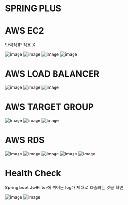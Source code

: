# SPRING PLUS

# AWS EC2

탄력적 IP 적용 X

![image](https://github.com/user-attachments/assets/07dfed89-85f0-4d13-ab46-aec17f771f53)
![image](https://github.com/user-attachments/assets/8642fa5f-54db-4ad9-9d0b-604bf2ebee0d)
![image](https://github.com/user-attachments/assets/3a9fd70f-8837-4221-950a-8be575512ad6)
![image](https://github.com/user-attachments/assets/d1558c54-2212-4f3c-904e-ed9295584faf)

# AWS LOAD BALANCER

![image](https://github.com/user-attachments/assets/b6342ba7-9b3a-4120-a3c2-7c95028e284a)
![image](https://github.com/user-attachments/assets/9a8d181c-6350-408e-b4dc-a5338c56332e)
![image](https://github.com/user-attachments/assets/459347ae-8709-4b32-81a4-a28e60d83e5b)

# AWS TARGET GROUP

![image](https://github.com/user-attachments/assets/ffd33e5b-a169-4115-9bf1-298f03ed3453)
![image](https://github.com/user-attachments/assets/650717b2-20d5-421e-be5d-cd4759b2a514)
![image](https://github.com/user-attachments/assets/3321ab4e-e68d-4af2-b5ff-1e3e590972fd)

# AWS RDS

![image](https://github.com/user-attachments/assets/22992824-4dde-4e4d-8d90-37901f304e22)
![image](https://github.com/user-attachments/assets/85c5b81c-bf13-4ff0-8e26-ae583de06b06)
![image](https://github.com/user-attachments/assets/355173a1-7423-4634-945d-34d212a92677)
![image](https://github.com/user-attachments/assets/9788a79d-82de-455c-9c8b-b0814f359afc)
![image](https://github.com/user-attachments/assets/849b57e8-4c3c-452d-b9fc-8b59c59e75f5)

# Health Check

Spring boot JwtFilter에 찍어둔 log가 제대로 호출되는 것을 확인

![image](https://github.com/user-attachments/assets/9811634d-ba66-4390-acc1-719015b3cc9c)
![image](https://github.com/user-attachments/assets/414e36b7-e8c6-49cc-9129-4f1fbd33a219)
